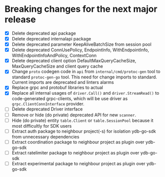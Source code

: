 # Breaking changes for the next major release
- [x] Delete deprecated api package
- [x] Delete deprecated internalapi package
- [x] Delete deprecated parameter KeepAliveBatchSize from session pool
- [x] Delete deprecated ConnUsePolicy, EndpointInfo, WithEndpointInfo, WithEndpointInfoAndPolicy, ContextConn
- [x] Delete deprecated client option DefaultMaxQueryCacheSize, MaxQueryCacheSize and client query cache
- [x] Change `proto` codegen code in `api` from `internal/cmd/protoc-gen` tool to standard `protoc-gen-go` tool. 
  This need for change imports to standard. Current imports are deprecated and linters alarms
- [x] Replace grpc and protobuf libraries to actual
- [x] Replace all internal usages of `driver.Call()` and `driver.StreamRead()` to code-generated grpc-clients,
      which will be use driver as `grpc.ClientConnInterface`  provider.
- [ ] Delete deprecated Driver interface
- [ ] Remove or hide (do private) deprecated API for new `scanner`.
- [ ] Hide (do private) entity `table.Client` or `table.SessionPool` because it most difficultly for SDK users
- [ ] Extract auth package to neighbour project(-s) for isolation ydb-go-sdk from unnecessary dependencies
- [ ] Extract coordination package to neighbour project as plugin over ydb-go-sdk
- [ ] Extract ratelimiter package to neighbour project as plugin over ydb-go-sdk
- [ ] Extract experimental package to neighbour project as plugin over ydb-go-sdk
